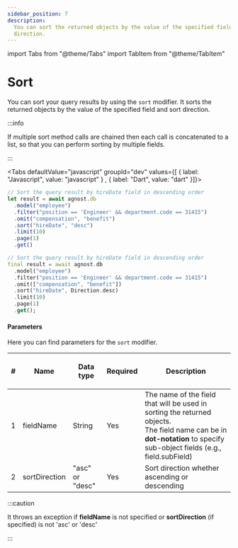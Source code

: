 ```yaml
---
sidebar_position: 7
description:
  You can sort the returned objects by the value of the specified field and sort
  direction.
---
```


import Tabs from "@theme/Tabs"
import TabItem from "@theme/TabItem"

# Sort

You can sort your query results by using the `sort` modifier. It sorts the
returned objects by the value of the specified field and sort direction.

:::info

If multiple sort method calls are chained then each call is concatenated to a
list, so that you can perform sorting by multiple fields.

:::

<Tabs defaultValue="javascript" groupId="dev" values={[ { label: "Javascript", value: "javascript" } , { label: "Dart", value: "dart" }]}>


<TabItem value="javascript">


```js
// Sort the query result by hireDate field in descending order
let result = await agnost.db
  .model("employee")
  .filter("position == 'Engineer' && department.code == 31415")
  .omit("compensation", "benefit")
  .sort("hireDate", "desc")
  .limit(10)
  .page(1)
  .get()
```

</TabItem>


<TabItem value="dart">


```dart
// Sort the query result by hireDate field in descending order
final result = await agnost.db
  .model("employee")
  .filter("position == 'Engineer' && department.code == 31415")
  .omit(["compensation", "benefit"])
  .sort("hireDate", Direction.desc)
  .limit(10)
  .page(1)
  .get();
```

</TabItem>


</Tabs>


#### Parameters

Here you can find parameters for the `sort` modifier.

| #   | <p><strong>Name</strong></p> | <p><strong>Data type</strong></p> | <p><strong>Required</strong></p> | <p><strong>Description </strong></p>                                                                                                                                         |
| --- | ---------------------------- | --------------------------------- | -------------------------------- | ---------------------------------------------------------------------------------------------------------------------------------------------------------------------------- |
| 1   | fieldName                    | String                            | Yes                              | The name of the field that will be used in sorting the returned objects. <br/> The field name can be in **dot-notation** to specify sub-object fields (e.g., field.subField) |
| 2   | sortDirection                | "asc" or "desc"                   | Yes                              | Sort direction whether ascending or descending                                                                                                                               |

:::caution

It throws an exception if **fieldName** is not specified or **sortDirection**
(if specified) is not 'asc' or 'desc'

:::
